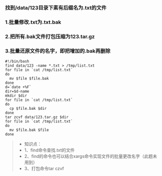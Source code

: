### 找到/data/123目录下素有后缀名为.txt的文件
### 1.批量修改.txt为.txt.bak
### 2.把所有.bak文件打包压缩为123.tar.gz
### 3.批量还原文件的名字，即把增加的.bak再删除
    #!/bin/bash
    find data/123 -name *.txt > /tmp/list.txt
    for file in `cat /tmp/list.txt`
    do
      mv $file $file.bak
    done
    d=`date +%F`
    dir=$d-name
    mkdir $dir
    for file in `cat /tmp/list.txt`
    do
      cp $file.bak $dir
    done
    tar zcvf data/123.tar.gz $dir
    for file in `cat /tmp/list.txt`
    do
      mv $file.bak $file
    done

> * 知识点：
> * 1、find命令查找.txt的文件
> * 2、find的命令也可以结合xargs命令实现文件的批量更改名字（此题未用到）
> * 3、打包命令tar czvf